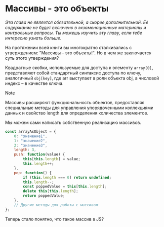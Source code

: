 # Массивы - это объекты

_Эта глава не является обязательной, а скорее дополнительной. Её содержание не будет включено в экзаменационные материалы и контрольные вопросы. Ты можешь изучить эту главу, если тебе интересно узнать больше._

На протяжении всей книги вы многократно сталкивались с утверждением: "Массивы - это объекты!". Но в чем же заключается суть этого утверждения?

Квадратные скобки, используемые для доступа к элементу `array[0]`, представляют собой стандартный синтаксис доступа по ключу, аналогичный `obj[key]`, где arr выступает в роли объекта obj, а числовой индекс – в качестве ключа.

> [!NOTE]
> Массивы расширяют функциональность объектов, предоставляя специальные методы для управления упорядоченными коллекциями данных и свойство length для определения количества элементов.

Мы можем сами написать собственную реализацию массивов.

```js
const arrayAsObject = {
    0: "значение1",
    1: "значение2",
    2: "значение3",
    length: 3,
    push: function(value) {
        this[this.length] = value;
        this.length++;
    },
    pop: function() {
        if (this.length === 0) return undefined;
        this.length--;
        const poppedValue = this[this.length];
        delete this[this.length];
        return poppedValue;
    },
    // Другие методы для работы с массивом
};
```

Теперь стало понятно, что такое массив в JS?